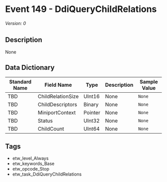 # Event 149 - DdiQueryChildRelations
###### Version: 0

## Description
None

## Data Dictionary
|Standard Name|Field Name|Type|Description|Sample Value|
|---|---|---|---|---|
|TBD|ChildRelationSize|UInt16|None|`None`|
|TBD|ChildDescriptors|Binary|None|`None`|
|TBD|MiniportContext|Pointer|None|`None`|
|TBD|Status|UInt32|None|`None`|
|TBD|ChildCount|UInt64|None|`None`|

## Tags
* etw_level_Always
* etw_keywords_Base
* etw_opcode_Stop
* etw_task_DdiQueryChildRelations